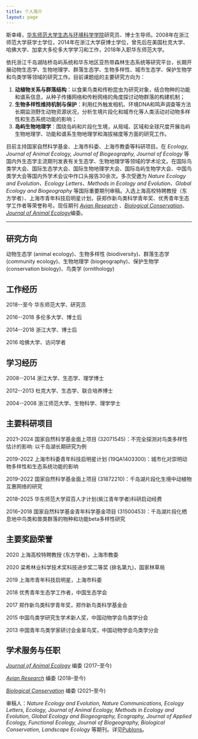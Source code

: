 ```yaml
---
title: 个人简介
layout: page
---
```


斯幸峰，[华东师范大学](http://www.ecnu.edu.cn)[生态与环境科学学院](http://www.sees.ecnu.edu.cn)研究员、博士生导师。2008年在浙江师范大学获学士学位，2014年在浙江大学获博士学位，曾先后在美国杜克大学、哈佛大学、加拿大多伦多大学学习和工作，2018年入职华东师范大学。

依托浙江千岛湖陆桥岛屿系统和华东地区亚热带森林生态系统等研究平台，长期开展动物生态学、生物地理学、群落生态学、生物多样性、城市生态学、保护生物学和鸟类学等领域的研究工作。目前课题组的主要研究方向为：
1. **动植物关系与群落结构**：以食果鸟类和传粉昆虫为研究对象，结合物种的功能和谱系信息，从种子传播网络和传粉网络的角度探讨动物群落的构建机制；
2. **生物多样性维持机制与保护**：利用红外触发相机、环境DNA和鸣声调查等方法长期监测野生动物资源状况，分析生境片段化和城市化等人类活动对动物多样性和生态系统功能的影响；
3. **岛屿生物地理学**：围绕岛屿和片段化生境，从局域、区域和全球尺度开展岛屿生物地理学、功能和谱系生物地理学和海拔梯度等方面的研究工作。
目前主持国家自然科学基金、上海市科委、上海市教委等科研项目。在 *Ecology, Journal of Animal Ecology, Journal of Biogeography, Journal of Ecology* 等国内外生态学主流期刊发表有关生态学、生物地理学等领域的学术论文。在国际鸟类学大会、国际生态学大会、国际生物地理学大会、国际岛屿生物学大会、中国鸟类学大会等国内外学术会议中作口头报告30余次。多次受邀为 *Nature Ecology and Evolution、Ecology Letters、Methods in Ecology and Evolution、Global Ecology and Biogeography* 等国际重要期刊审稿。入选上海高校特聘教授（东方学者）、上海市青年科技启明星计划，获郑作新鸟类科学青年奖、优秀青年生态学工作者等荣誉称号。现任期刊 [*Avian Research*](https://avianres.biomedcentral.com) 、[*Biological Conservation*](https://www.journals.elsevier.com/biological-conservation)、[*Journal of Animal Ecology*](http://besjournals.onlinelibrary.wiley.com/hub/journal/10.1111/(ISSN)1365-2656/)编委。

----

## 研究方向

动物生态学 (animal ecology)、生物多样性 (biodiversity)、群落生态学 (community ecology)、生物地理学 (biogeography)、保护生物学 (conservation biology)、鸟类学 (ornithology)

## 工作经历

2018--至今	华东师范大学、研究员

2016--2018 多伦多大学、博士后

2014--2018 浙江大学、博士后

2016 哈佛大学、访问学者


## 学习经历

2008--2014 浙江大学、生态学、理学博士

2012--2013 杜克大学、生态学、联合培养博士

2004--2008 浙江师范大学、生物科学、理学学士

## 主要科研项目

2021–2024 国家自然科学基金面上项目 (32071545)：不完全探测对鸟类多样性估计的影响: 以千岛湖长期研究为例

2019–2022 上海市科委青年科技启明星计划 (19QA1403300)：城市化对崇明动物多样性和生态系统功能的影响

2019–2022 国家自然科学基金面上项目 (31872210)：千岛湖片段化生境中动植物互惠网络的研究

2018–2025 华东师范大学双百人才计划(紫江青年学者)科研启动经费

2016–2018 国家自然科学基金青年科学基金项目 (31500453)：千岛湖片段化栖息地中鸟类和兽类群落的物种和功能beta多样性研究

## 主要奖励荣誉

2020 上海高校特聘教授 (东方学者)，上海市教委

2020 梁希林业科学技术奖科技进步奖二等奖 (排名第九)，国家林草局

2019 上海市青年科技启明星，上海市科委

2018 优秀青年生态学工作者，中国生态学会

2017 郑作新鸟类科学青年奖，郑作新鸟类科学基金会

2015 中国鸟类学研究生学术新人奖，中国动物学会鸟类学分会

2013 中国青年鸟类学家研讨会金翠鸟奖，中国动物学会鸟类学分会

## 学术服务与任职

[*Journal of Animal Ecology*](http://besjournals.onlinelibrary.wiley.com/hub/journal/10.1111/(ISSN)1365-2656/) 编委 (2017–至今)
 
[*Avian Research*](https://avianres.biomedcentral.com) 编委 (2018–至今)

[*Biological Conservation*](https://www.journals.elsevier.com/biological-conservation) 编委 (2021–至今)

审稿人：*Nature Ecology and Evolution, Nature Communications, Ecology Letters, Ecology, Journal of Animal Ecology, Methods in Ecology and Evolution, Global Ecology and Biogeography, Ecography, Journal of Applied Ecology, Functional Ecology, Journal of Biogeography, Biological Conservation, Landscape Ecology* 等期刊。详见[Publons](https://publons.com/author/1198034/xingfeng-si#profile)。

